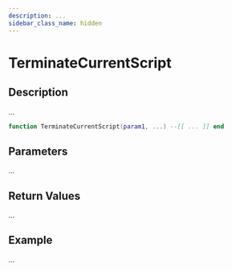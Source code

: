 ```yaml
---
description: ...
sidebar_class_name: hidden
---
```


# TerminateCurrentScript

## Description

...

```lua
function TerminateCurrentScript(param1, ...) --[[ ... ]] end
```

## Parameters

...

## Return Values

...

## Example

...

